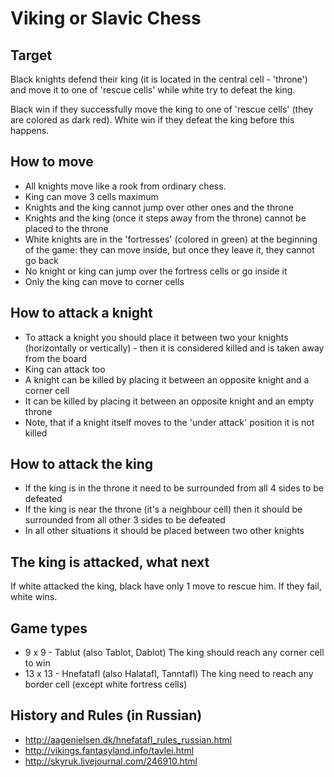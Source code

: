 Viking or Slavic Chess
======================

Target
------
Black knights defend their king (it is located in the central cell - 'throne')
and move it to one of 'rescue cells' while white try to defeat the king.

Black win if they successfully move the king to one of 'rescue cells' (they
are colored as dark red).
White win if they defeat the king before this happens.

How to move
-----------
- All knights move like a rook from ordinary chess.
- King can move 3 cells maximum
- Knights and the king cannot jump over other ones and the throne
- Knights and the king (once it steps away from the throne) cannot be placed
  to the throne
- White knights are in the 'fortresses' (colored in green) at the beginning
  of the game: they can move inside, but once they leave it, they cannot go
  back
- No knight or king can jump over the fortress cells or go inside it
- Only the king can move to corner cells

How to attack a knight
----------------------
- To attack a knight you should place it between two your knights
  (horizontally or vertically) - then it is considered killed and is taken
  away from the board
- King can attack too
- A knight can be killed by placing it between an opposite knight and a
  corner cell
- It can be killed by placing it between an opposite knight and an empty
  throne
- Note, that if a knight itself moves to the 'under attack' position it
  is not killed

How to attack the king
----------------------
- If the king is in the throne it need to be surrounded from all 4 sides
  to be defeated
- If the king is near the throne (it's a neighbour cell) then it should
  be surrounded from all other 3 sides to be defeated
- In all other situations it should be placed between two other knights

The king is attacked, what next
-------------------------------
If white attacked the king, black have only 1 move to rescue him.
If they fail, white wins.

Game types
----------
 - 9 x 9 - Tablut (also Tablot, Dablot)
   The king should reach any corner cell to win
 - 13 x 13 - Hnefatafl (also Halatafl, Tanntafl)
   The king need to reach any border cell (except white fortress cells)

History and Rules (in Russian)
------------------------------
- http://aagenielsen.dk/hnefatafl_rules_russian.html
- http://vikings.fantasyland.info/tavlei.html
- http://skyruk.livejournal.com/246910.html
